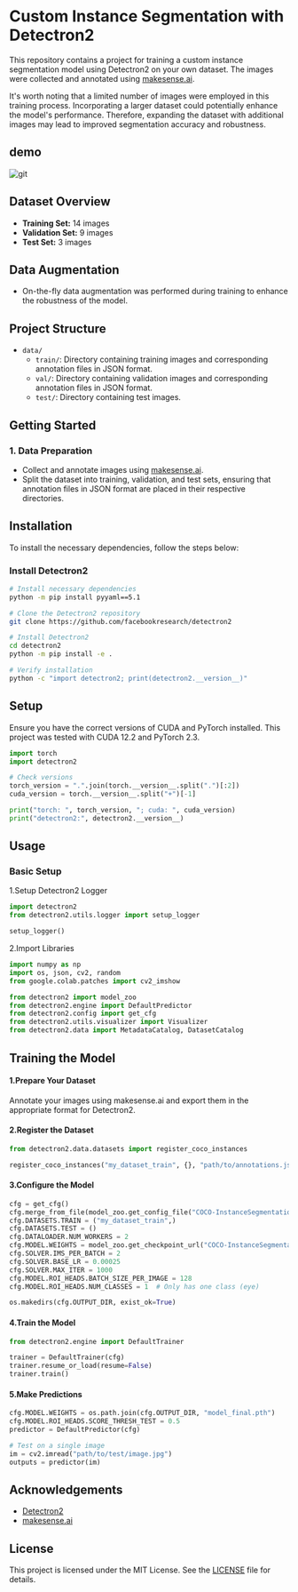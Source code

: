 # Custom Instance Segmentation with Detectron2

This repository contains a project for training a custom instance segmentation model using Detectron2 on your own dataset. The images were collected and annotated using [makesense.ai](https://www.makesense.ai/).

It's worth noting that a limited number of images were employed in this training process. Incorporating a larger dataset could potentially enhance the model's performance. Therefore, expanding the dataset with additional images may lead to improved segmentation accuracy and robustness.
## demo

![git](https://github.com/AsadShibli/Eye-Segmentation-Using-Detectron2/assets/119102237/577f6eee-bee5-4114-b18a-f713a9f3aff2)


## Dataset Overview
- **Training Set:** 14 images
- **Validation Set:** 9 images
- **Test Set:** 3 images

## Data Augmentation
- On-the-fly data augmentation was performed during training to enhance the robustness of the model.

## Project Structure
- `data/`
  - `train/`: Directory containing training images and corresponding annotation files in JSON format.
  - `val/`: Directory containing validation images and corresponding annotation files in JSON format.
  - `test/`: Directory containing test images.
## Getting Started
### 1. Data Preparation
- Collect and annotate images using [makesense.ai](https://www.makesense.ai/).
- Split the dataset into training, validation, and test sets, ensuring that annotation files in JSON format are placed in their respective directories.


## Installation

To install the necessary dependencies, follow the steps below:

### Install Detectron2

```sh
# Install necessary dependencies
python -m pip install pyyaml==5.1

# Clone the Detectron2 repository
git clone https://github.com/facebookresearch/detectron2

# Install Detectron2
cd detectron2
python -m pip install -e .

# Verify installation
python -c "import detectron2; print(detectron2.__version__)"
```
## Setup

Ensure you have the correct versions of CUDA and PyTorch installed. This project was tested with CUDA 12.2 and PyTorch 2.3.
```python
import torch
import detectron2

# Check versions
torch_version = ".".join(torch.__version__.split(".")[:2])
cuda_version = torch.__version__.split("+")[-1]

print("torch: ", torch_version, "; cuda: ", cuda_version)
print("detectron2:", detectron2.__version__)
```
## Usage
### Basic Setup
1.Setup Detectron2 Logger
```python
import detectron2
from detectron2.utils.logger import setup_logger

setup_logger()
```
2.Import Libraries
```python
import numpy as np
import os, json, cv2, random
from google.colab.patches import cv2_imshow

from detectron2 import model_zoo
from detectron2.engine import DefaultPredictor
from detectron2.config import get_cfg
from detectron2.utils.visualizer import Visualizer
from detectron2.data import MetadataCatalog, DatasetCatalog
```
## Training the Model
#### 1.Prepare Your Dataset 
Annotate your images using makesense.ai and export them in the appropriate format for Detectron2.
#### 2.Register the Dataset
```python
from detectron2.data.datasets import register_coco_instances

register_coco_instances("my_dataset_train", {}, "path/to/annotations.json", "path/to/images")
```
#### 3.Configure the Model
```python
cfg = get_cfg()
cfg.merge_from_file(model_zoo.get_config_file("COCO-InstanceSegmentation/mask_rcnn_R_50_FPN_3x.yaml"))
cfg.DATASETS.TRAIN = ("my_dataset_train",)
cfg.DATASETS.TEST = ()
cfg.DATALOADER.NUM_WORKERS = 2
cfg.MODEL.WEIGHTS = model_zoo.get_checkpoint_url("COCO-InstanceSegmentation/mask_rcnn_R_50_FPN_3x.yaml")
cfg.SOLVER.IMS_PER_BATCH = 2
cfg.SOLVER.BASE_LR = 0.00025
cfg.SOLVER.MAX_ITER = 1000
cfg.MODEL.ROI_HEADS.BATCH_SIZE_PER_IMAGE = 128
cfg.MODEL.ROI_HEADS.NUM_CLASSES = 1  # Only has one class (eye)

os.makedirs(cfg.OUTPUT_DIR, exist_ok=True)
```
#### 4.Train the Model
```python
from detectron2.engine import DefaultTrainer

trainer = DefaultTrainer(cfg)
trainer.resume_or_load(resume=False)
trainer.train()
```
#### 5.Make Predictions
```python
cfg.MODEL.WEIGHTS = os.path.join(cfg.OUTPUT_DIR, "model_final.pth")
cfg.MODEL.ROI_HEADS.SCORE_THRESH_TEST = 0.5
predictor = DefaultPredictor(cfg)

# Test on a single image
im = cv2.imread("path/to/test/image.jpg")
outputs = predictor(im)
```
## Acknowledgements

- [Detectron2](https://github.com/facebookresearch/detectron2)
- [makesense.ai](https://www.makesense.ai/)

## License

This project is licensed under the MIT License. See the [LICENSE](LICENSE) file for details.
